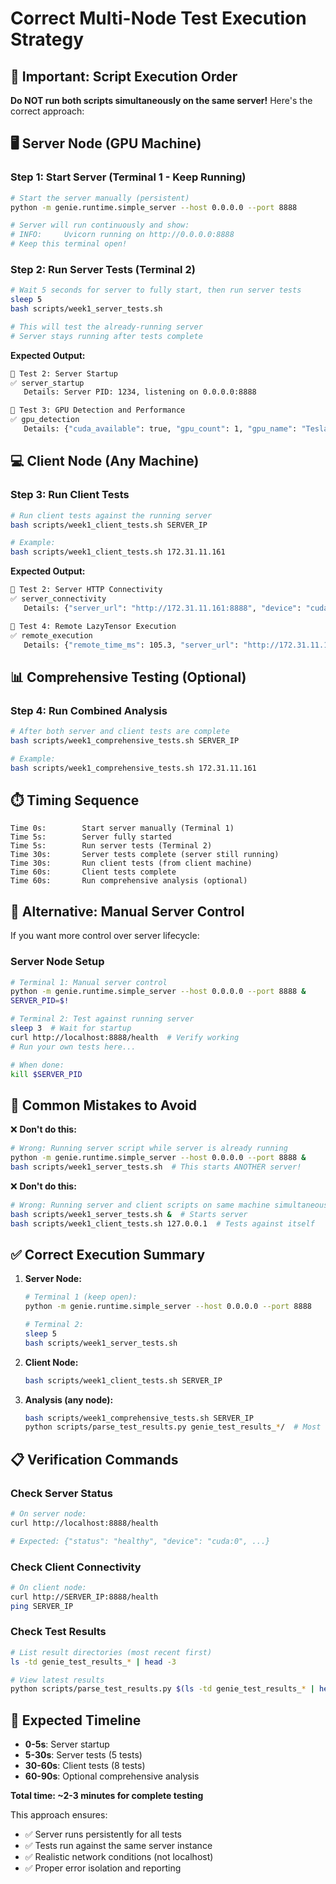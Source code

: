 # Correct Multi-Node Test Execution Strategy

## 🚨 **Important: Script Execution Order**

**Do NOT run both scripts simultaneously on the same server!** Here's the correct approach:

## 🖥️ **Server Node (GPU Machine)**

### Step 1: Start Server (Terminal 1 - Keep Running)
```bash
# Start the server manually (persistent)
python -m genie.runtime.simple_server --host 0.0.0.0 --port 8888

# Server will run continuously and show:
# INFO:     Uvicorn running on http://0.0.0.0:8888
# Keep this terminal open!
```

### Step 2: Run Server Tests (Terminal 2)
```bash
# Wait 5 seconds for server to fully start, then run server tests
sleep 5
bash scripts/week1_server_tests.sh

# This will test the already-running server
# Server stays running after tests complete
```

**Expected Output:**
```bash
🧪 Test 2: Server Startup
✅ server_startup
   Details: Server PID: 1234, listening on 0.0.0.0:8888

🧪 Test 3: GPU Detection and Performance
✅ gpu_detection
   Details: {"cuda_available": true, "gpu_count": 1, "gpu_name": "Tesla T4", "gpu_time_ms": 19.2}
```

## 💻 **Client Node (Any Machine)**

### Step 3: Run Client Tests
```bash
# Run client tests against the running server
bash scripts/week1_client_tests.sh SERVER_IP

# Example:
bash scripts/week1_client_tests.sh 172.31.11.161
```

**Expected Output:**
```bash
🧪 Test 2: Server HTTP Connectivity
✅ server_connectivity
   Details: {"server_url": "http://172.31.11.161:8888", "device": "cuda:0", "cuda_available": true}

🧪 Test 4: Remote LazyTensor Execution
✅ remote_execution
   Details: {"remote_time_ms": 105.3, "server_url": "http://172.31.11.161:8888"}
```

## 📊 **Comprehensive Testing (Optional)**

### Step 4: Run Combined Analysis
```bash
# After both server and client tests are complete
bash scripts/week1_comprehensive_tests.sh SERVER_IP

# Example:
bash scripts/week1_comprehensive_tests.sh 172.31.11.161
```

## ⏱️ **Timing Sequence**

```
Time 0s:        Start server manually (Terminal 1)
Time 5s:        Server fully started
Time 5s:        Run server tests (Terminal 2)
Time 30s:       Server tests complete (server still running)
Time 30s:       Run client tests (from client machine)
Time 60s:       Client tests complete
Time 60s:       Run comprehensive analysis (optional)
```

## 🔧 **Alternative: Manual Server Control**

If you want more control over server lifecycle:

### Server Node Setup
```bash
# Terminal 1: Manual server control
python -m genie.runtime.simple_server --host 0.0.0.0 --port 8888 &
SERVER_PID=$!

# Terminal 2: Test against running server
sleep 3  # Wait for startup
curl http://localhost:8888/health  # Verify working
# Run your own tests here...

# When done:
kill $SERVER_PID
```

## 🚨 **Common Mistakes to Avoid**

❌ **Don't do this:**
```bash
# Wrong: Running server script while server is already running
python -m genie.runtime.simple_server --host 0.0.0.0 --port 8888 &
bash scripts/week1_server_tests.sh  # This starts ANOTHER server!
```

❌ **Don't do this:**
```bash
# Wrong: Running server and client scripts on same machine simultaneously
bash scripts/week1_server_tests.sh &  # Starts server
bash scripts/week1_client_tests.sh 127.0.0.1  # Tests against itself
```

## ✅ **Correct Execution Summary**

1. **Server Node:**
   ```bash
   # Terminal 1 (keep open):
   python -m genie.runtime.simple_server --host 0.0.0.0 --port 8888

   # Terminal 2:
   sleep 5
   bash scripts/week1_server_tests.sh
   ```

2. **Client Node:**
   ```bash
   bash scripts/week1_client_tests.sh SERVER_IP
   ```

3. **Analysis (any node):**
   ```bash
   bash scripts/week1_comprehensive_tests.sh SERVER_IP
   python scripts/parse_test_results.py genie_test_results_*/  # Most recent
   ```

## 📋 **Verification Commands**

### Check Server Status
```bash
# On server node:
curl http://localhost:8888/health

# Expected: {"status": "healthy", "device": "cuda:0", ...}
```

### Check Client Connectivity
```bash
# On client node:
curl http://SERVER_IP:8888/health
ping SERVER_IP
```

### Check Test Results
```bash
# List result directories (most recent first)
ls -td genie_test_results_* | head -3

# View latest results
python scripts/parse_test_results.py $(ls -td genie_test_results_* | head -1)
```

## 🎯 **Expected Timeline**

- **0-5s**: Server startup
- **5-30s**: Server tests (5 tests)
- **30-60s**: Client tests (8 tests)
- **60-90s**: Optional comprehensive analysis

**Total time: ~2-3 minutes for complete testing**

This approach ensures:
- ✅ Server runs persistently for all tests
- ✅ Tests run against the same server instance
- ✅ Realistic network conditions (not localhost)
- ✅ Proper error isolation and reporting
